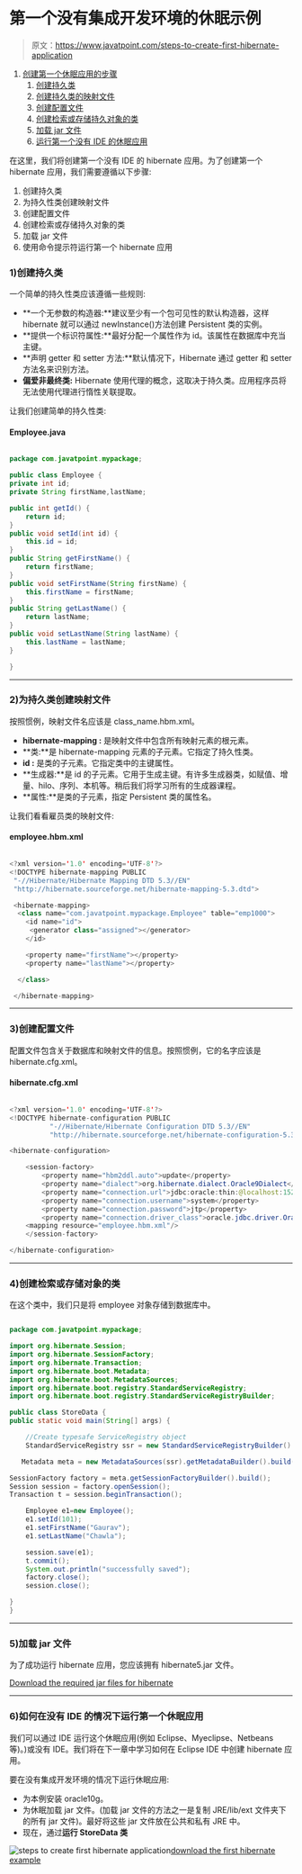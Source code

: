 # 第一个没有集成开发环境的休眠示例

> 原文：<https://www.javatpoint.com/steps-to-create-first-hibernate-application>

1.  [创建第一个休眠应用的步骤](#)
    1.  [创建持久类](#step1)
    2.  [创建持久类的映射文件](#step2)
    3.  [创建配置文件](#step3)
    4.  [创建检索或存储持久对象的类](#step4)
    5.  [加载 jar 文件](#step5)
    6.  [运行第一个没有 IDE 的休眠应用](#step6)

在这里，我们将创建第一个没有 IDE 的 hibernate 应用。为了创建第一个 hibernate 应用，我们需要遵循以下步骤:

1.  创建持久类
2.  为持久性类创建映射文件
3.  创建配置文件
4.  创建检索或存储持久对象的类
5.  加载 jar 文件
6.  使用命令提示符运行第一个 hibernate 应用

### 1)创建持久类

一个简单的持久性类应该遵循一些规则:

*   **一个无参数的构造器:**建议至少有一个包可见性的默认构造器，这样 hibernate 就可以通过 newInstance()方法创建 Persistent 类的实例。
*   **提供一个标识符属性:**最好分配一个属性作为 id。该属性在数据库中充当主键。
*   **声明 getter 和 setter 方法:**默认情况下，Hibernate 通过 getter 和 setter 方法名来识别方法。
*   **偏爱非最终类:** Hibernate 使用代理的概念，这取决于持久类。应用程序员将无法使用代理进行惰性关联提取。

让我们创建简单的持久性类:

#### Employee.java

```java

package com.javatpoint.mypackage;

public class Employee {
private int id;
private String firstName,lastName;

public int getId() {
	return id;
}
public void setId(int id) {
	this.id = id;
}
public String getFirstName() {
	return firstName;
}
public void setFirstName(String firstName) {
	this.firstName = firstName;
}
public String getLastName() {
	return lastName;
}
public void setLastName(String lastName) {
	this.lastName = lastName;
}

}

```

* * *

### 2)为持久类创建映射文件

按照惯例，映射文件名应该是 class_name.hbm.xml。

*   **hibernate-mapping :** 是映射文件中包含所有映射元素的根元素。
*   **类:**是 hibernate-mapping 元素的子元素。它指定了持久性类。
*   **id :** 是类的子元素。它指定类中的主键属性。
*   **生成器:**是 id 的子元素。它用于生成主键。有许多生成器类，如赋值、增量、hilo、序列、本机等。稍后我们将学习所有的生成器课程。
*   **属性:**是类的子元素，指定 Persistent 类的属性名。

让我们看看雇员类的映射文件:

#### employee.hbm.xml

```java

<?xml version='1.0' encoding='UTF-8'?>
<!DOCTYPE hibernate-mapping PUBLIC
 "-//Hibernate/Hibernate Mapping DTD 5.3//EN"
 "http://hibernate.sourceforge.net/hibernate-mapping-5.3.dtd">

 <hibernate-mapping>
  <class name="com.javatpoint.mypackage.Employee" table="emp1000">
    <id name="id">
     <generator class="assigned"></generator>
    </id>

    <property name="firstName"></property>
    <property name="lastName"></property>

  </class>

 </hibernate-mapping>

```

* * *

### 3)创建配置文件

配置文件包含关于数据库和映射文件的信息。按照惯例，它的名字应该是 hibernate.cfg.xml。

#### hibernate.cfg.xml

```java

<?xml version='1.0' encoding='UTF-8'?>
<!DOCTYPE hibernate-configuration PUBLIC
          "-//Hibernate/Hibernate Configuration DTD 5.3//EN"
          "http://hibernate.sourceforge.net/hibernate-configuration-5.3.dtd">

<hibernate-configuration>

    <session-factory>
        <property name="hbm2ddl.auto">update</property>
        <property name="dialect">org.hibernate.dialect.Oracle9Dialect</property>
        <property name="connection.url">jdbc:oracle:thin:@localhost:1521:xe</property>
        <property name="connection.username">system</property>
        <property name="connection.password">jtp</property>
        <property name="connection.driver_class">oracle.jdbc.driver.OracleDriver</property>
    <mapping resource="employee.hbm.xml"/>
    </session-factory>

</hibernate-configuration>

```

* * *

### 4)创建检索或存储对象的类

在这个类中，我们只是将 employee 对象存储到数据库中。

```java

package com.javatpoint.mypackage;  

import org.hibernate.Session;  
import org.hibernate.SessionFactory;  
import org.hibernate.Transaction;
import org.hibernate.boot.Metadata;
import org.hibernate.boot.MetadataSources;
import org.hibernate.boot.registry.StandardServiceRegistry;
import org.hibernate.boot.registry.StandardServiceRegistryBuilder;

public class StoreData {  
public static void main(String[] args) {  

	//Create typesafe ServiceRegistry object  
	StandardServiceRegistry ssr = new StandardServiceRegistryBuilder().configure("hibernate.cfg.xml").build();

   Metadata meta = new MetadataSources(ssr).getMetadataBuilder().build();

SessionFactory factory = meta.getSessionFactoryBuilder().build();
Session session = factory.openSession();
Transaction t = session.beginTransaction(); 

    Employee e1=new Employee();  
    e1.setId(101);  
    e1.setFirstName("Gaurav");  
    e1.setLastName("Chawla");  

    session.save(e1);
	t.commit();
    System.out.println("successfully saved");  
	factory.close();
    session.close();  

}  
} 

```

* * *

### 5)加载 jar 文件

为了成功运行 hibernate 应用，您应该拥有 hibernate5.jar 文件。

[Download the required jar files for hibernate](src/hb/hibernatejar.zip)

* * *

### 6)如何在没有 IDE 的情况下运行第一个休眠应用

我们可以通过 IDE 运行这个休眠应用(例如 Eclipse、Myeclipse、Netbeans 等)。)或没有 IDE。我们将在下一章中学习如何在 Eclipse IDE 中创建 hibernate 应用。

要在没有集成开发环境的情况下运行休眠应用:

*   为本例安装 oracle10g。
*   为休眠加载 jar 文件。(加载 jar 文件的方法之一是复制 JRE/lib/ext 文件夹下的所有 jar 文件)。最好将这些 jar 文件放在公共和私有 JRE 中。
*   现在，通过**运行 StoreData 类**

![steps to create first hibernate application](../img/de32c374ae48bd7193a1a218f8ef2fda.png)[download the first hibernate example](src/hb/first.zip)